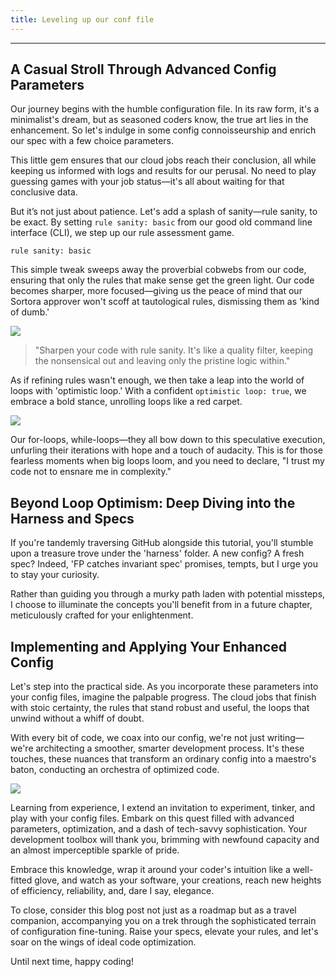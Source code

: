 ```yaml
---
title: Leveling up our conf file
---
```


---

## A Casual Stroll Through Advanced Config Parameters

Our journey begins with the humble configuration file. In its raw form, it's a minimalist's dream, but as seasoned coders know, the true art lies in the enhancement. So let's indulge in some config connoisseurship and enrich our spec with a few choice parameters.

This little gem ensures that our cloud jobs reach their conclusion, all while keeping us informed with logs and results for our perusal. No need to play guessing games with your job status—it's all about waiting for that conclusive data.

But it’s not just about patience. Let's add a splash of sanity—rule sanity, to be exact. By setting `rule sanity: basic` from our good old command line interface (CLI), we step up our rule assessment game.

```plaintext
rule sanity: basic
```

This simple tweak sweeps away the proverbial cobwebs from our code, ensuring that only the rules that make sense get the green light. Our code becomes sharper, more focused—giving us the peace of mind that our Sortora approver won't scoff at tautological rules, dismissing them as 'kind of dumb.'

![](https://cdn.videotap.com/618/screenshots/FckAewi0RLrkASqw1p1C-57.6.png)

> "Sharpen your code with rule sanity. It's like a quality filter, keeping the nonsensical out and leaving only the pristine logic within."

As if refining rules wasn't enough, we then take a leap into the world of loops with 'optimistic loop.' With a confident `optimistic loop: true`, we embrace a bold stance, unrolling loops like a red carpet.

![](https://cdn.videotap.com/618/screenshots/IUy128Z1HcyQ51OuJXca-81.6.png)

Our for-loops, while-loops—they all bow down to this speculative execution, unfurling their iterations with hope and a touch of audacity. This is for those fearless moments when big loops loom, and you need to declare, "I trust my code not to ensnare me in complexity."

## Beyond Loop Optimism: Deep Diving into the Harness and Specs

If you're tandemly traversing GitHub alongside this tutorial, you'll stumble upon a treasure trove under the 'harness' folder. A new config? A fresh spec? Indeed, 'FP catches invariant spec' promises, tempts, but I urge you to stay your curiosity.

Rather than guiding you through a murky path laden with potential missteps, I choose to illuminate the concepts you'll benefit from in a future chapter, meticulously crafted for your enlightenment.

## Implementing and Applying Your Enhanced Config

Let's step into the practical side. As you incorporate these parameters into your config files, imagine the palpable progress. The cloud jobs that finish with stoic certainty, the rules that stand robust and useful, the loops that unwind without a whiff of doubt.

With every bit of code, we coax into our config, we're not just writing—we're architecting a smoother, smarter development process. It's these touches, these nuances that transform an ordinary config into a maestro's baton, conducting an orchestra of optimized code.

![](https://cdn.videotap.com/618/screenshots/mM9r7JL0soDrLBTpVgKA-120.png)

Learning from experience, I extend an invitation to experiment, tinker, and play with your config files. Embark on this quest filled with advanced parameters, optimization, and a dash of tech-savvy sophistication. Your development toolbox will thank you, brimming with newfound capacity and an almost imperceptible sparkle of pride.

Embrace this knowledge, wrap it around your coder's intuition like a well-fitted glove, and watch as your software, your creations, reach new heights of efficiency, reliability, and, dare I say, elegance.

To close, consider this blog post not just as a roadmap but as a travel companion, accompanying you on a trek through the sophisticated terrain of configuration fine-tuning. Raise your specs, elevate your rules, and let's soar on the wings of ideal code optimization.

Until next time, happy coding!
